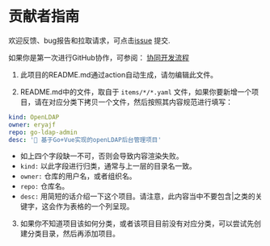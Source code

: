# 贡献者指南

欢迎反馈、bug报告和拉取请求，可点击[issue](https://github.com/eryajf/awesome-ops/issues) 提交.

如果你是第一次进行GitHub协作，可参阅： [协同开发流程](https://howtosos.eryajf.net/HowToStartOpenSource/01-basic-content/03-collaborative-development-process.html)

1. 此项目的README.md通过action自动生成，请勿编辑此文件。

2. README.md中的文件，取自于 `items/*/*.yaml` 文件，如果你要新增一个项目，请在对应分类下拷贝一个文件，然后按照其内容规范进行填写：

```yaml
kind: OpenLDAP
owner: eryajf
repo: go-ldap-admin
desc: '🌉 基于Go+Vue实现的openLDAP后台管理项目'
```

- 如上四个字段缺一不可，否则会导致内容渲染失败。
- `kind:` 以此字段进行归类，通常与上一层的目录名一致。
- `owner:` 仓库的用户名，或者组织名。
- `repo:` 仓库名。
- `desc:` 用简短的话介绍一下这个项目。请注意，此内容当中不要包含|之类的关键字，这会作为表格的一个列呈现。

3. 如果你不知道项目该如何分类，或者该项目目前没有对应分类，可以尝试先创建分类目录，然后再添加项目。